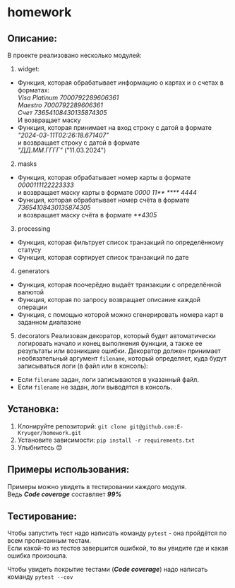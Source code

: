 # homework

## Описание:
В проекте реализовано несколько модулей:
1. widget:
 - Функция, которая обрабатывает информацию о картах и о счетах в форматах:\
*Visa Platinum 7000792289606361*\
*Maestro 7000792289606361*\
*Счет 73654108430135874305*\
И возвращает маску
 - Функция, которая принимает на вход строку с датой в формате\
*"2024-03-11T02:26:18.671407"*\
и возвращает строку с датой в формате\
*"ДД.ММ.ГГГГ"* ("11.03.2024")
2. masks
- Функция, которая обрабатывает номер карты в формате *0000111122223333*\
и возвращает маску карты в формате *0000 11\*\* \*\*\*\* 4444*
- Функция, которая обрабатывает номер счёта в формате *73654108430135874305*\
и возвращает маску счёта в формате *\*\*4305*
3. processing
- Функция, которая фильтрует список транзакций по определённому статусу
- Функция, которая сортирует список транзакций по дате
4. generators
- Функция, которая поочерёдно выдаёт транзакции с определённой валютой
- Функция, которая по запросу возвращает описание каждой операции
- Функция, с помощью которой можно сгенерировать номера карт в заданном диапазоне
5. decorators
Реализован декоратор, который будет автоматически логировать начало и конец выполнения функции, а также ее результаты или возникшие ошибки.
Декоратор должен принимает необязательный аргумент `filename`, который определяет, куда будут записываться логи (в файл или в консоль):

- Если `filename` задан, логи записываются в указанный файл.
- Если `filename` не задан, логи выводятся в консоль.

## Установка:
1. Клонируйте репозиторий:
```git clone git@github.com:E-Kryuger/homework.git```
2. Установите зависимости:
```pip install -r requirements.txt```
3. Улыбнитесь 😊

## Примеры использования:

Примеры можно увидеть в тестировании каждого модуля.\
Ведь ***Code coverage*** составляет ***99%***

## Тестирование:
Чтобы запустить тест надо написать команду `pytest` - она пройдётся по всем прописанным тестам.\
Если какой-то из тестов завершится ошибкой, то вы увидите где и какая ошибка произошла.

Чтобы увидеть покрытие тестами (***Code coverage***) надо написать команду `pytest --cov`



